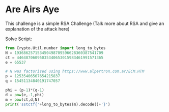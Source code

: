 # Are Airs Aye

This challenge is a simple RSA Challenge
(Talk more about RSA and give an explanation of the attack here)

Solve Script:
```py
from Crypto.Util.number import long_to_bytes
N = 193686257153450498709596628360387541709
ct = 44648706095035340653015983461991571365
e = 65537

# N was factorised using https://www.alpertron.com.ar/ECM.HTM
p = 12535406567654215837
q = 15451134840191747057

phi = (p-1)*(q-1)
d = pow(e,-1,phi)
m = pow(ct,d,N)
print('sstctf{'+long_to_bytes(m).decode()+'}')
```